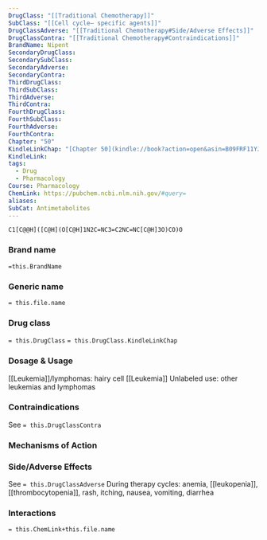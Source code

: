 ```yaml
---
DrugClass: "[[Traditional Chemotherapy]]"
SubClass: "[[Cell cycle– specific agents]]"
DrugClassAdverse: "[[Traditional Chemotherapy#Side/Adverse Effects]]"
DrugClassContra: "[[Traditional Chemotherapy#Contraindications]]"
BrandName: Nipent
SecondaryDrugClass: 
SecondarySubClass: 
SecondaryAdverse: 
SecondaryContra: 
ThirdDrugClass: 
ThirdSubClass: 
ThirdAdverse: 
ThirdContra: 
FourthDrugClass: 
FourthSubClass: 
FourthAdverse: 
FourthContra: 
Chapter: "50"
KindleLinkChap: "[Chapter 50](kindle://book?action=open&asin=B09FRF11YJ&location=29267)"
KindleLink: 
tags:
  - Drug
  - Pharmacology
Course: Pharmacology
ChemLink: https://pubchem.ncbi.nlm.nih.gov/#query=
aliases: 
SubCat: Antimetabolites
---
```

```smiles
C1[C@@H]([C@H](O[C@H]1N2C=NC3=C2NC=NC[C@H]3O)CO)O
```

### Brand name
`=this.BrandName`

### Generic name
`= this.file.name`

### Drug class 
`= this.DrugClass`
	`= this.DrugClass.KindleLinkChap`

### Dosage & Usage
[[Leukemia]]/lymphomas: hairy cell [[Leukemia]] Unlabeled use: other leukemias and lymphomas 


### Contraindications
See `= this.DrugClassContra`

### Mechanisms of Action


### Side/Adverse Effects
See `= this.DrugClassAdverse`
During therapy cycles: anemia, [[leukopenia]], [[thrombocytopenia]], rash, itching, nausea, vomiting, diarrhea

### Interactions

`= this.ChemLink+this.file.name`

